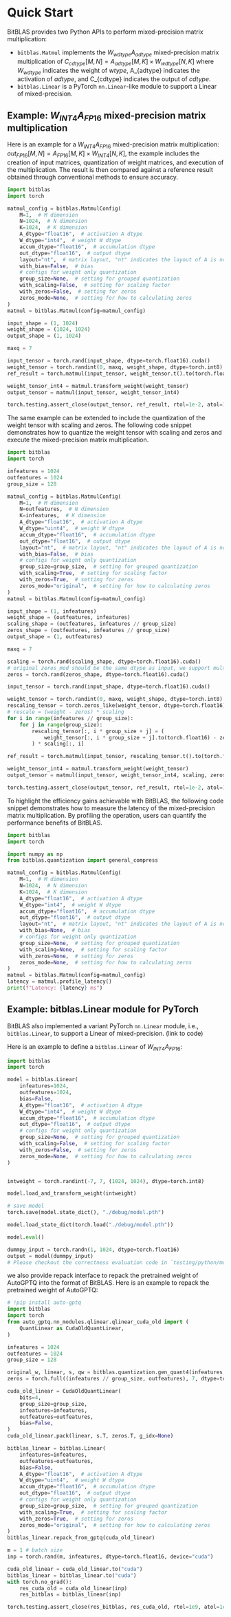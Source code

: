# Quick Start


BitBLAS provides two Python APIs to perform mixed-precision matrix multiplication:
  - ```bitblas.Matmul``` implements the $W_{wdtype}A_{adtype}$ mixed-precision matrix multiplication of $C_{cdtype}[M, N] = A_{adtype}[M, K] \times W_{wdtype}[N, K]$ where $W_{wdtype}$ indicates the weight of $wtype$, A_{adtype} indicates the activation of $adtype$, and C_{cdtype} indicates the output of $cdtype$.
  - ```bitblas.Linear``` is a PyTorch ```nn.Linear```-like module to support a Linear of mixed-precision.

## Example: $W_{INT4}A_{FP16}$ mixed-precision matrix multiplication

Here is an example for a $W_{INT4}A_{FP16}$ mixed-precision matrix multiplication: $out_{FP16}[M, N] = A_{FP16}[M, K] \times W_{INT4}[N, K]$, the example includes the creation of input matrices, quantization of weight matrices, and execution of the multiplication. The result is then compared against a reference result obtained through conventional methods to ensure accuracy.

```python
import bitblas
import torch

matmul_config = bitblas.MatmulConfig(
    M=1,  # M dimension
    N=1024,  # N dimension
    K=1024,  # K dimension
    A_dtype="float16",  # activation A dtype
    W_dtype="int4",  # weight W dtype
    accum_dtype="float16",  # accumulation dtype
    out_dtype="float16",  # output dtype
    layout="nt",  # matrix layout, "nt" indicates the layout of A is non-transpose and the layout of W is transpose
    with_bias=False,  # bias
    # configs for weight only quantization
    group_size=None,  # setting for grouped quantization
    with_scaling=False,  # setting for scaling factor
    with_zeros=False,  # setting for zeros
    zeros_mode=None,  # setting for how to calculating zeros
)
matmul = bitblas.Matmul(config=matmul_config)

input_shape = (1, 1024)
weight_shape = (1024, 1024)
output_shape = (1, 1024)

maxq = 7

input_tensor = torch.rand(input_shape, dtype=torch.float16).cuda()
weight_tensor = torch.randint(0, maxq, weight_shape, dtype=torch.int8).cuda()
ref_result = torch.matmul(input_tensor, weight_tensor.t().to(torch.float16))

weight_tensor_int4 = matmul.transform_weight(weight_tensor)
output_tensor = matmul(input_tensor, weight_tensor_int4)

torch.testing.assert_close(output_tensor, ref_result, rtol=1e-2, atol=1e-0)
```

The same example can be extended to include the quantization of the weight tensor with scaling and zeros. The following code snippet demonstrates how to quantize the weight tensor with scaling and zeros and execute the mixed-precision matrix multiplication.
```python
import bitblas
import torch

infeatures = 1024
outfeatures = 1024
group_size = 128

matmul_config = bitblas.MatmulConfig(
    M=1,  # M dimension
    N=outfeatures,  # N dimension
    K=infeatures,  # K dimension
    A_dtype="float16",  # activation A dtype
    W_dtype="uint4",  # weight W dtype
    accum_dtype="float16",  # accumulation dtype
    out_dtype="float16",  # output dtype
    layout="nt",  # matrix layout, "nt" indicates the layout of A is non-transpose and the layout of W is transpose
    with_bias=False,  # bias
    # configs for weight only quantization
    group_size=group_size,  # setting for grouped quantization
    with_scaling=True,  # setting for scaling factor
    with_zeros=True,  # setting for zeros
    zeros_mode="original",  # setting for how to calculating zeros
)
matmul = bitblas.Matmul(config=matmul_config)

input_shape = (1, infeatures)
weight_shape = (outfeatures, infeatures)
scaling_shape = (outfeatures, infeatures // group_size)
zeros_shape = (outfeatures, infeatures // group_size)
output_shape = (1, outfeatures)

maxq = 7

scaling = torch.rand(scaling_shape, dtype=torch.float16).cuda()
# original zeros_mod should be the same dtype as input, we support multiple zeros_mode, please refer to python/bitblas/ops/general_matmul.py:MatmulConfig::zeros_mode
zeros = torch.rand(zeros_shape, dtype=torch.float16).cuda()

input_tensor = torch.rand(input_shape, dtype=torch.float16).cuda()

weight_tensor = torch.randint(0, maxq, weight_shape, dtype=torch.int8).cuda()
rescaling_tensor = torch.zeros_like(weight_tensor, dtype=torch.float16).cuda()
# rescale = (weight - zeros) * scaling
for i in range(infeatures // group_size):
    for j in range(group_size):
        rescaling_tensor[:, i * group_size + j] = (
            weight_tensor[:, i * group_size + j].to(torch.float16) - zeros[:, i]
        ) * scaling[:, i]

ref_result = torch.matmul(input_tensor, rescaling_tensor.t().to(torch.float16))

weight_tensor_int4 = matmul.transform_weight(weight_tensor)
output_tensor = matmul(input_tensor, weight_tensor_int4, scaling, zeros)

torch.testing.assert_close(output_tensor, ref_result, rtol=1e-2, atol=1e-0)
```

To highlight the efficiency gains achievable with BitBLAS, the following code snippet demonstrates how to measure the latency of the mixed-precision matrix multiplication. By profiling the operation, users can quantify the performance benefits of BitBLAS.

```python
import bitblas
import torch

import numpy as np
from bitblas.quantization import general_compress

matmul_config = bitblas.MatmulConfig(
    M=1,  # M dimension
    N=1024,  # N dimension
    K=1024,  # K dimension
    A_dtype="float16",  # activation A dtype
    W_dtype="int4",  # weight W dtype
    accum_dtype="float16",  # accumulation dtype
    out_dtype="float16",  # output dtype
    layout="nt",  # matrix layout, "nt" indicates the layout of A is non-transpose and the layout of W is transpose
    with_bias=None,  # bias
    # configs for weight only quantization
    group_size=None,  # setting for grouped quantization
    with_scaling=None,  # setting for scaling factor
    with_zeros=None,  # setting for zeros
    zeros_mode=None,  # setting for how to calculating zeros
)
matmul = bitblas.Matmul(config=matmul_config)
latency = matmul.profile_latency()
print(f"Latency: {latency} ms")
```

## Example: bitblas.Linear module for PyTorch

BitBLAS also implemented a variant PyTorch ```nn.Linear``` module, i.e., ```bitblas.Linear```, to support a Linear of mixed-precision. (link to code)

Here is an example to define a ```bitblas.Linear``` of $W_{INT4}A_{FP16}$:

```python
import bitblas
import torch

model = bitblas.Linear(
    infeatures=1024,
    outfeatures=1024,
    bias=False,
    A_dtype="float16",  # activation A dtype
    W_dtype="int4",  # weight W dtype
    accum_dtype="float16",  # accumulation dtype
    out_dtype="float16",  # output dtype
    # configs for weight only quantization
    group_size=None,  # setting for grouped quantization
    with_scaling=False,  # setting for scaling factor
    with_zeros=False,  # setting for zeros
    zeros_mode=None,  # setting for how to calculating zeros
)


intweight = torch.randint(-7, 7, (1024, 1024), dtype=torch.int8)

model.load_and_transform_weight(intweight)

# save model
torch.save(model.state_dict(), "./debug/model.pth")

model.load_state_dict(torch.load("./debug/model.pth"))

model.eval()

dummpy_input = torch.randn(1, 1024, dtype=torch.float16)
output = model(dummpy_input)
# Please checkout the correctness evaluation code in `testing/python/module/test_bitblas_linear.py`
```

we also provide repack interface to repack the pretrained weight of AutoGPTQ into the format of BitBLAS. Here is an example to repack the pretrained weight of AutoGPTQ:

```python
# !pip install auto-gptq
import bitblas
import torch
from auto_gptq.nn_modules.qlinear.qlinear_cuda_old import (
    QuantLinear as CudaOldQuantLinear,
)

infeatures = 1024
outfeatures = 1024
group_size = 128

original_w, linear, s, qw = bitblas.quantization.gen_quant4(infeatures, outfeatures, group_size)
zeros = torch.full((infeatures // group_size, outfeatures), 7, dtype=torch.int32)

cuda_old_linear = CudaOldQuantLinear(
    bits=4,
    group_size=group_size,
    infeatures=infeatures,
    outfeatures=outfeatures,
    bias=False,
)
cuda_old_linear.pack(linear, s.T, zeros.T, g_idx=None)

bitblas_linear = bitblas.Linear(
    infeatures=infeatures,
    outfeatures=outfeatures,
    bias=False,
    A_dtype="float16",  # activation A dtype
    W_dtype="uint4",  # weight W dtype
    accum_dtype="float16",  # accumulation dtype
    out_dtype="float16",  # output dtype
    # configs for weight only quantization
    group_size=group_size,  # setting for grouped quantization
    with_scaling=True,  # setting for scaling factor
    with_zeros=True,  # setting for zeros
    zeros_mode="original",  # setting for how to calculating zeros
)
bitblas_linear.repack_from_gptq(cuda_old_linear)

m = 1 # batch size
inp = torch.rand(m, infeatures, dtype=torch.float16, device="cuda")

cuda_old_linear = cuda_old_linear.to("cuda")
bitblas_linear = bitblas_linear.to("cuda")
with torch.no_grad():
    res_cuda_old = cuda_old_linear(inp)
    res_bitblas = bitblas_linear(inp)

torch.testing.assert_close(res_bitblas, res_cuda_old, rtol=1e9, atol=1e-2)
```